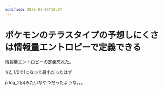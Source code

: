 ```yaml
---
modified: 2025-01-05T18:37
---
```

# ポケモンのテラスタイプの予想しにくさは情報量エントロピーで定義できる

情報量エントロピーの定義忘れた。

1/2, 1/2で1になって最小だったはず

p log_2(p)みたいなやつだったような。。。